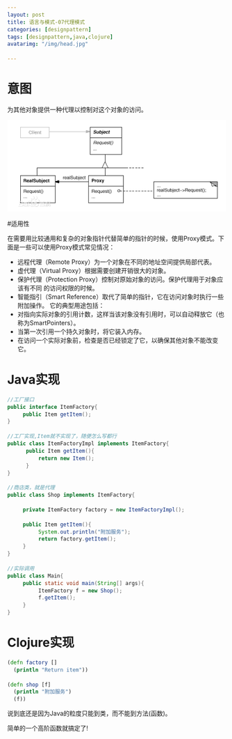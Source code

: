 ```yaml
---
layout: post
title: 语言与模式-07代理模式
categories: [designpattern]
tags: [designpattern,java,clojure]
avatarimg: "/img/head.jpg"

---
```

# 意图

为其他对象提供一种代理以控制对这个对象的访问。

![](/assets/designpattern/proxy.jpg)

#适用性

在需要用比较通用和复杂的对象指针代替简单的指针的时候，使用Proxy模式。下面是一些可以使用Proxy模式常见情况：

- 远程代理（Remote Proxy）为一个对象在不同的地址空间提供局部代表。
- 虚代理（Virtual Proxy）根据需要创建开销很大的对象。
- 保护代理（Protection Proxy）控制对原始对象的访问。保护代理用于对象应该有不同 的访问权限的时候。
- 智能指引（Smart Reference）取代了简单的指针，它在访问对象时执行一些附加操作。 它的典型用途包括：
- 对指向实际对象的引用计数，这样当该对象没有引用时，可以自动释放它（也称为SmartPointers）。
- 当第一次引用一个持久对象时，将它装入内存。
- 在访问一个实际对象前，检查是否已经锁定了它，以确保其他对象不能改变它。

# Java实现

```java
//工厂接口
public interface ItemFactory{
     public Item getItem();
}

//工厂实现,Item就不实现了，随便怎么写都行
public class ItemFactoryImpl implements ItemFactory{
      public Item getItem(){
          return new Item();
      }
}

//商店类，就是代理
public class Shop implements ItemFactory{

     private ItemFactory factory = new ItemFactoryImpl();

     public Item getItem(){
          System.out.println("附加服务");
          return factory.getItem();
     }
}

//实际调用
public class Main{
     public static void main(String[] args){
          ItemFactory f = new Shop();
          f.getItem();
     }
}
```

<!-- more -->

# Clojure实现

```clojure
(defn factory []
  (println "Return item"))

(defn shop [f]
  (println "附加服务")
  (f))
```

说到底还是因为Java的粒度只能到类，而不能到方法(函数)。

简单的一个高阶函数就搞定了!
